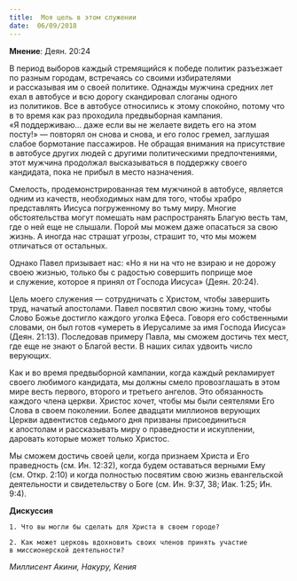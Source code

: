 ```yaml
---
title:  Моя цель в этом служении
date:  06/09/2018
---
```


**Мнение**: Деян. 20:24

В период выборов каждый стремящийся к победе политик разъезжает по разным городам, встречаясь со своими избирателями и рассказывая им о своей политике. Однажды мужчина средних лет ехал в автобусе и всю дорогу скандировал слоганы одного из политиков. Все в автобусе относились к этому спокойно, потому что в то время как раз проходила предвыборная кампания. «Я поддерживаю... даже если вы не желаете видеть его на этом посту!» — повторял он снова и снова, и его голос гремел, заглушая слабое бормотание пассажиров. Не обращая внимания на присутствие в автобусе других людей с другими политическими предпочтениями, этот мужчина продолжал высказываться в поддержку своего кандидата, пока не прибыл в место назначения.

Смелость, продемонстрированная тем мужчиной в автобусе, является одним из качеств, необходимых нам для того, чтобы храбро представлять Иисуса погруженному во тьму миру. Многие обстоятельства могут помешать нам распространять Благую весть там, где о ней еще не слышали. Порой мы можем даже опасаться за свою жизнь. А иногда нас страшат угрозы, страшит то, что мы можем отличаться от остальных.

Однако Павел призывает нас: «Но я ни на что не взираю и не дорожу своею жизнью, только бы с радостью совершить поприще мое и служение, которое я принял от Господа Иисуса» (Деян. 20:24).

Цель моего служения — сотрудничать с Христом, чтобы завершить труд, начатый апостолами. Павел посвятил свою жизнь тому, чтобы Слово Божье достигло каждого уголка Ефеса. Говоря его собственными словами, он был готов «умереть в Иерусалиме за имя Господа Иисуса» (Деян. 21:13). Последовав примеру Павла, мы сможем достичь тех мест, где еще не знают о Благой вести. В наших силах удвоить число верующих.

Как и во время предвыборной кампании, когда каждый рекламирует своего любимого кандидата, мы должны смело провозглашать в этом мире весть первого, второго и третьего ангелов. Это обязанность каждого члена церкви. Христос хочет, чтобы мы были сеятелями Его Слова в своем поколении. Более двадцати миллионов верующих Церкви адвентистов седьмого дня призваны присоединиться к апостолам и рассказывать миру о праведности и искуплении, даровать которые может только Христос.

Мы сможем достичь своей цели, когда признаем Христа и Его праведность (см. Ин. 12:32), когда будем оставаться верными Ему (см. Откр. 2:10) и когда полностью посвятим свою жизнь евангельской деятельности и свидетельству о Боге (см. Ин. 9:37, 38; Иак. 1:25; Ин. 9:4).

**Дискуссия**

`1.	Что вы могли бы сделать для Христа в своем городе?`

`2.	Как может церковь вдохновить своих членов принять участие в миссионерской деятельности?`

_Миллисент Акини, Накуру, Кения_